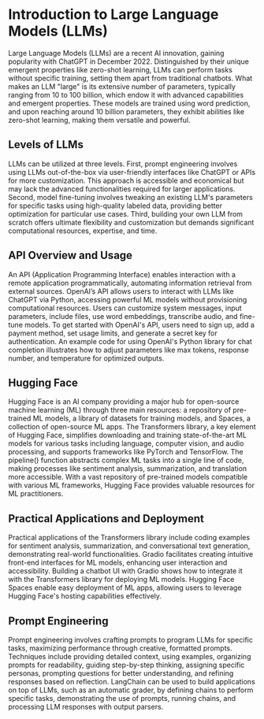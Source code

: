 # Introduction to Large Language Models (LLMs)
Large Language Models (LLMs) are a recent AI innovation, gaining popularity with ChatGPT in December 2022. Distinguished by their unique emergent properties like zero-shot learning, LLMs can perform tasks without specific training, setting them apart from traditional chatbots. What makes an LLM "large" is its extensive number of parameters, typically ranging from 10 to 100 billion, which endow it with advanced capabilities and emergent properties. These models are trained using word prediction, and upon reaching around 10 billion parameters, they exhibit abilities like zero-shot learning, making them versatile and powerful.

## Levels of LLMs
LLMs can be utilized at three levels. First, prompt engineering involves using LLMs out-of-the-box via user-friendly interfaces like ChatGPT or APIs for more customization. This approach is accessible and economical but may lack the advanced functionalities required for larger applications. Second, model fine-tuning involves tweaking an existing LLM's parameters for specific tasks using high-quality labeled data, providing better optimization for particular use cases. Third, building your own LLM from scratch offers ultimate flexibility and customization but demands significant computational resources, expertise, and time.

## API Overview and Usage
An API (Application Programming Interface) enables interaction with a remote application programmatically, automating information retrieval from external sources. OpenAI’s API allows users to interact with LLMs like ChatGPT via Python, accessing powerful ML models without provisioning computational resources. Users can customize system messages, input parameters, include files, use word embeddings, transcribe audio, and fine-tune models. To get started with OpenAI's API, users need to sign up, add a payment method, set usage limits, and generate a secret key for authentication. An example code for using OpenAI's Python library for chat completion illustrates how to adjust parameters like max tokens, response number, and temperature for optimized outputs.

## Hugging Face
Hugging Face is an AI company providing a major hub for open-source machine learning (ML) through three main resources: a repository of pre-trained ML models, a library of datasets for training models, and Spaces, a collection of open-source ML apps. The Transformers library, a key element of Hugging Face, simplifies downloading and training state-of-the-art ML models for various tasks including language, computer vision, and audio processing, and supports frameworks like PyTorch and TensorFlow. The pipeline() function abstracts complex ML tasks into a single line of code, making processes like sentiment analysis, summarization, and translation more accessible. With a vast repository of pre-trained models compatible with various ML frameworks, Hugging Face provides valuable resources for ML practitioners.

## Practical Applications and Deployment
Practical applications of the Transformers library include coding examples for sentiment analysis, summarization, and conversational text generation, demonstrating real-world functionalities. Gradio facilitates creating intuitive front-end interfaces for ML models, enhancing user interaction and accessibility. Building a chatbot UI with Gradio shows how to integrate it with the Transformers library for deploying ML models. Hugging Face Spaces enable easy deployment of ML apps, allowing users to leverage Hugging Face's hosting capabilities effectively.

## Prompt Engineering
Prompt engineering involves crafting prompts to program LLMs for specific tasks, maximizing performance through creative, formatted prompts. Techniques include providing detailed context, using examples, organizing prompts for readability, guiding step-by-step thinking, assigning specific personas, prompting questions for better understanding, and refining responses based on reflection. LangChain can be used to build applications on top of LLMs, such as an automatic grader, by defining chains to perform specific tasks, demonstrating the use of prompts, running chains, and processing LLM responses with output parsers.
